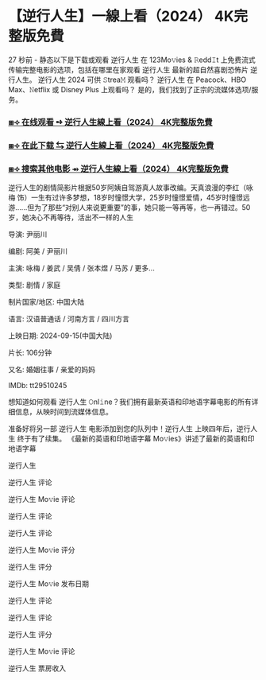 # 【逆行人生】一線上看（2024） 4K完整版免費

27 秒前 - 静态以下是下载或观看 逆行人生 在 123Mo𝚟ies & 𝚁edd𝙸t 上免费流式传输完整电影的选项，包括在哪里在家观看 逆行人生 最新的超自然喜剧恐怖片 逆行人生。 逆行人生 2024 可供 𝚂trea𝙼 观看吗？ 逆行人生 在 Peacock、HBO Max、𝙽etflix 或 Disney Plus 上观看吗？ 是的，我们找到了正宗的流媒体选项/服务。

<h3><a href="https://t.co/Bi2F4Vk4RZ">⧆⟢ 在线观看 ➺ 逆行人生線上看（2024） 4K完整版免費</a></h3>

<h3><a href="https://t.co/Bi2F4Vk4RZ">⧆⟢ 在此下载 ⇆ 逆行人生線上看（2024） 4K完整版免費</a></h3>

<h3><a href="https://t.co/Bi2F4Vk4RZ">⧆⟢ 搜索其他电影 ⇴ 逆行人生線上看（2024） 4K完整版免費</a></h3>

逆行人生的剧情简影片根据50岁阿姨自驾游真人故事改编。天真浪漫的李红（咏梅 饰）一生有过许多梦想，18岁时憧憬大学，25岁时憧憬爱情，45岁时憧憬远游……但为了那些“对别人来说更重要”的事，她只能一等再等，也一再错过。50岁，她决心不再等待，活出不一样的人生

导演: 尹丽川

编剧: 阿美 / 尹丽川

主演: 咏梅 / 姜武 / 吴倩 / 张本煜 / 马苏 / 更多...

类型: 剧情 / 家庭

制片国家/地区: 中国大陆

语言: 汉语普通话 / 河南方言 / 四川方言

上映日期: 2024-09-15(中国大陆)

片长: 106分钟

又名: 婚姻往事 / 亲爱的妈妈

IMDb: tt29510245

想知道如何观看 逆行人生 𝙾nl𝚒ne？我们拥有最新英语和印地语字幕电影的所有详细信息，从映时间到流媒体信息。

准备好将另一部 逆行人生 电影添加到您的队列中！逆行人生 上映四年后，逆行人生 终于有了续集。 《最新的英语和印地语字幕 Mo𝚟ies》讲述了最新的英语和印地语字幕

逆行人生

逆行人生 评论

逆行人生 Mo𝚟ie 评论

逆行人生 评论

逆行人生 评论

逆行人生 Mo𝚟ie 评分

逆行人生 评分

逆行人生 Mo𝚟ie 发布日期

逆行人生 评论

逆行人生 评论

逆行人生 评分

逆行人生 Mo𝚟ie 评论

逆行人生 票房收入
